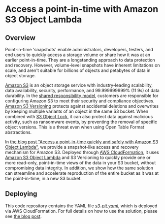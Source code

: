 # Access a point-in-time with Amazon S3 Object Lambda

## Overview

Point-in-time 'snapshots' enable administrators, developers, testers, and end users to quickly access a storage volume or share how it was at an earlier point-in-time. They are a longstanding approach to data protection and recovery. However, volume-level snapshots have inherent limitations on scale, and aren't suitable for billions of objects and petabytes of data in object storage.

[Amazon S3](https://aws.amazon.com/s3/) is an object storage service with industry-leading scalability, data availability, security, performance, and 99.999999999% (11 9s) of data durability. In the [shared responsibility model](https://aws.amazon.com/compliance/shared-responsibility-model/), customers are responsible for configuring Amazon S3 to meet their security and compliance objectives. [Amazon S3 Versioning](https://docs.aws.amazon.com/AmazonS3/latest/userguide/Versioning.html) protects against accidental deletions and overwrites by keeping multiple variants of an object in the same S3 bucket. When combined with [S3 Object Lock](https://www.youtube.com/watch?v=XQVm0ebdz3E), it can also protect data against malicious activity, such as ransomware events, by preventing the removal of specific object versions. This is a threat even when using Open Table Format abstractions.

In [the blog post "Access a point-in-time quickly and safely
with Amazon S3 Object Lambda"](https://example.com/), we provide a snapshot-like access and recovery mechanism for Amazon S3. Deployed through [AWS CloudFormation](https://aws.amazon.com/cloudformation/), it uses [Amazon S3 Object Lambda](https://aws.amazon.com/s3/features/object-lambda/) and S3 Versioning to quickly provide one or more read-only, point-in-time views of the data in your S3 bucket, without compromising data integrity. In addition, we show how the same solution can streamline and accelerate reproduction of the entire bucket as it was at the point-in-time, in a new S3 bucket.

## Deploying

This code repository contains the YAML file *[s3-pit.yaml](s3-pit.yaml)*, which is deployed via AWS CloudFormation. For full details on how to use the solution, please see [the blog post](https://example.com/).